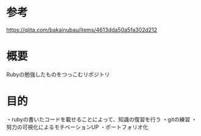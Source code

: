 # 参考
https://qiita.com/bakainubau/items/4613dda50a5fa302d212

# 概要
Rubyの勉強したものをつっこむリポジトリ

# 目的
・rubyの書いたコードを載せることによって、知識の復習を行う
・gitの練習
・努力の可視化によるモチベーションUP
・ポートフォリオ化
